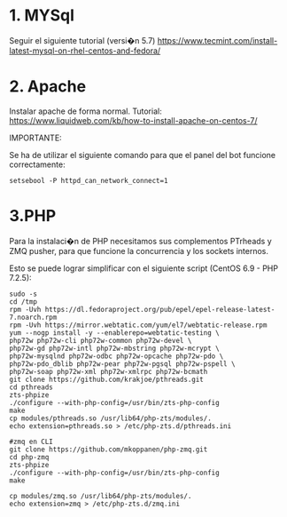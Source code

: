 # 1. MYSql
Seguir el siguiente tutorial  (versi�n 5.7)
https://www.tecmint.com/install-latest-mysql-on-rhel-centos-and-fedora/
# 2. Apache
Instalar apache de forma normal.
Tutorial: https://www.liquidweb.com/kb/how-to-install-apache-on-centos-7/

IMPORTANTE:

Se ha de utilizar el siguiente comando para que el panel del bot funcione correctamente:

``
setsebool -P httpd_can_network_connect=1
``
# 3.PHP
Para la instalaci�n de PHP necesitamos sus complementos PTrheads y ZMQ pusher,
para que funcione la concurrencia y los sockets internos.

Esto se puede lograr simplificar con el siguiente script (CentOS 6.9 - PHP 7.2.5):

```
sudo -s
cd /tmp
rpm -Uvh https://dl.fedoraproject.org/pub/epel/epel-release-latest-7.noarch.rpm
rpm -Uvh https://mirror.webtatic.com/yum/el7/webtatic-release.rpm
yum --nogp install -y --enablerepo=webtatic-testing \
php72w php72w-cli php72w-common php72w-devel \
php72w-gd php72w-intl php72w-mbstring php72w-mcrypt \
php72w-mysqlnd php72w-odbc php72w-opcache php72w-pdo \
php72w-pdo_dblib php72w-pear php72w-pgsql php72w-pspell \
php72w-soap php72w-xml php72w-xmlrpc php72w-bcmath
git clone https://github.com/krakjoe/pthreads.git
cd pthreads
zts-phpize
./configure --with-php-config=/usr/bin/zts-php-config
make
cp modules/pthreads.so /usr/lib64/php-zts/modules/.
echo extension=pthreads.so > /etc/php-zts.d/pthreads.ini

#zmq en CLI
git clone https://github.com/mkoppanen/php-zmq.git
cd php-zmq
zts-phpize
./configure --with-php-config=/usr/bin/zts-php-config
make

cp modules/zmq.so /usr/lib64/php-zts/modules/.
echo extension=zmq > /etc/php-zts.d/zmq.ini
```